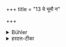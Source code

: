 +++
title = "13 ये भूमौ न"

+++

<details><summary>Bühler</summary>

13. Some declare, that if (the saliva falls) on the ground, he need not sip water.
</details>

<details><summary>हरदत्त-टीका</summary>

## सूत्रम्
ये भूमौ न तेष्वाचामेदित्येके ॥ १३ ॥  
## टिप्पनी
ये बिन्दवो भूमौ पतन्ति, न शरीरे, तेषु नाचामेदित्येके मन्यन्ते । स्वमते तु तेष्वप्याचामेदिति ॥ १३ ॥
</details>
